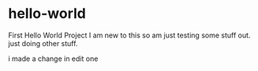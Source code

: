 # hello-world
First Hello World Project
I am new to this so am just testing some stuff out.
just doing other stuff.


i made a change in edit one
